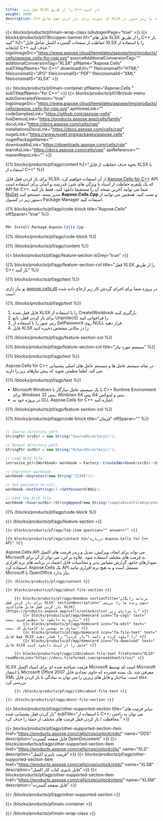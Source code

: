 ```yaml
---
title:  قفل سند XLSX را از طریق C++ باز کنید
weight: 3680
description: C++ کد نمونه برای باز کردن قفل فایل XLSX محافظت شده با رمز عبور در C++ Runtime Environment برای Windows 32 بیتی، Windows 64 بیتی و لینوکس 64 بیتی.
---
```

{{< blocks/products/pf/main-wrap-class isAutogenPage="true" >}}
{{< blocks/products/pf/i18n/upper-banner h1="فایل های XLSX را از طریق C++ باز کنید" h2="حفاظت از صفحات گسترده اکسل شامل فایل XLSX را با استفاده از کتابخانه C++ حذف کنید." logoImageSrc="https://www.aspose.cloud/templates/aspose/img/products/cells/aspose_cells-for-cpp.svg" sourceAdditionalConversionTag="" additionalConversionTag="XLSX" pfName="Aspose.Cells" subTitlepfName="for C++" downloadUrl="" fileiconsmall1="HTML" fileiconsmall2="JPG" fileiconsmall3="PDF" fileiconsmall4="XML" fileiconsmall5="XLSX" >}}

{{< blocks/products/pf/main-container pfName="Aspose.Cells " subTitlepfName="for C++" >}}
{{< blocks/products/pf/i18n/sub-menu autoGeneratedVersion="true" logoImageSrc="https://www.aspose.cloud/templates/aspose/img/products/cells/aspose_cells-for-cpp.svg" apiHomeLink="" codeSamplesLink="https://github.com/aspose-cells" liveDemosLink="https://products.aspose.app/cells/family" docsLink="https://docs.aspose.com/cells/cpp" installationsDocsLink="https://docs.aspose.com/cells/cpp" nugetLink="https://www.nuget.org/packages/aspose.cells" nugetPackageName="" downloadAsLink="https://downloads.aspose.com/cells/cpp" learnAsLink="https://docs.aspose.com/cells/cpp" apiReference="" mavenRepoLink="" >}}

{{% blocks/products/pf/agp/content h2="نحوه حذف حفاظت از فایل XLSX با استفاده از C++" %}}

 برای باز کردن قفل فایل XLSX، از آن استفاده خواهیم کرد
 [Aspose.Cells for C++](https://products.aspose.com/cells/cpp) 
 API که یک پلتفرم حفاظت از اسناد با ویژگی های غنی، قدرتمند و آسان برای استفاده است API for C++. شما می توانید آخرین نسخه آن را مستقیما دانلود کنید، فقط باز کنید
 [NuGet](https://www.nuget.org/packages/aspose.cells) 
 مدیر بسته، جستجو کنید
 **Aspose.Cells.Cpp** 
 و نصب کنید. همچنین می توانید از دستور زیر در کنسول Package Manager استفاده کنید.

{{% blocks/products/pf/agp/code-block title="Aspose.Cells" offSpacer="true" %}}

```cs

PM> Install-Package Aspose.Cells.Cpp

```

{{% /blocks/products/pf/agp/code-block %}}

{{% /blocks/products/pf/agp/content %}}

{{< blocks/products/pf/agp/feature-section isGrey="true" >}}

{{% blocks/products/pf/agp/feature-section-col title="قفل XLSX را از طریق C++ باز کنید" %}}

{{% blocks/products/pf/agp/text %}}

 تو نیاز داری
 [aspose.cells.dll](https://downloads.aspose.com/cells/cpp) 
 در پروژه شما برای اجرای گردش کار زیر ارجاع داده شده است.

{{% /blocks/products/pf/agp/text %}}

1.  فایل قفل شده XLSX را با استفاده از CreateIWorkbook بارگیری کنید.
1.  برای باز کردن قفل، تابع Unprotect() را فراخوانی کنید.
1.  رمز عبور را با استفاده از SetPassword روی NULL قرار دهید.
1.  فایل XLSX را در مکانی مشخص ذخیره کنید.

{{% /blocks/products/pf/agp/feature-section-col %}}

{{% blocks/products/pf/agp/feature-section-col title="سیستم مورد نیاز" %}}

{{% blocks/products/pf/agp/text %}}

 Aspose.Cells for C++ در تمام سیستم عامل ها و سیستم عامل های اصلی پشتیبانی می کند. لطفا مطمئن شوید که پیش نیازهای زیر را دارید.

{{% /blocks/products/pf/agp/text %}}

-  Microsoft Windows یا یک سیستم عامل سازگار با C++ Runtime Environment برای Windows 32 بیتی، Windows 64 بیتی و لینوکس 64 بیتی.
-  در پروژه خود به DLL Aspose.Cells for C++ اشاره کنید.

{{% /blocks/products/pf/agp/feature-section-col %}}

{{% blocks/products/pf/agp/code-block title="فرمان" offSpacer="" %}}

```cs

// Source directory path.
StringPtr srcDir = new String("SourceDirectory\\");

// Output directory path.
StringPtr outDir = new String("OutputDirectory\\");

// Load XLSX file
intrusive_ptr<IWorkbook> workbook = Factory::CreateIWorkbook(srcDir->StringAppend(new String("sampleExcelFileProtected.xlsx")));

// Unprotect workbook
workbook->Unprotect(new String("12345"));

// Set password to null
workbook->GetISettings()->SetPassword(NULL);

// Save the XLSX file
workbook->Save(outDir->StringAppend(new String("sampleExcelFileUnprotected_out.xlsx")));

```

{{% /blocks/products/pf/agp/code-block %}}

{{< /blocks/products/pf/agp/feature-section >}}

    {{< blocks/products/pf/agp/faq-item question="" answer="" >}}
 

<!-- aboutfile Starts -->

    {{% blocks/products/pf/agp/content h2="درباره Aspose.Cells for C++ API" %}}

 Aspose.Cells API می تواند برای ایجاد، ویرایش، تبدیل و رندر فرمت های اکسل Microsoft به فرمت های مختلف استفاده شود. علاوه بر این، می توان از آن برای نمودارهای جامع، گزارش مقیاس پذیر و محاسبات قابل اعتماد در برنامه های نرم افزاری استفاده کرد. Aspose.Cells یک API مستقل است و به هیچ نرم افزاری مانند Microsoft یا OpenOffice نیاز ندارد.



    {{% /blocks/products/pf/agp/content %}}

    {{< blocks/products/pf/agp/about-file-section >}}

        {{< blocks/products/pf/agp/demobox sectionTitle="برنامه رایگان برای باز کردن قفل XLSX" sectionDescription=" دموی زنده ما را بررسی کنید[باز کردن قفل فایل های XLSX](https://products.aspose.app/cells/unlock/xlsx) با مزایای زیر" >}}
            {{< blocks/products/pf/agp/democard icon="fa-cogs" text=" نیازی به دانلود یا تنظیم چیزی نیست" >}}
            {{< blocks/products/pf/agp/democard icon="fa-edit" text=" نیازی به نوشتن یا کامپایل کد نیست" >}}
            {{< blocks/products/pf/agp/democard icon="fa-file-text" text=" فقط فایل XLSX را آپلود کرده و دکمه \"باز کردن\" را فشار دهید" >}}
            {{< blocks/products/pf/agp/democard icon="fa-download" text=" فایل XLSX حاصل را از لینک دانلود کنید" >}}

        {{< blocks/products/pf/agp/i18n/about-file-text fileFormat="XLSX" readMoreLink="https://docs.fileformat.com/spreadsheet/xlsx/" >}}
XLSX فرمت شناخته شده ای برای اسناد اکسل Microsoft است که توسط Microsoft با انتشار Microsoft Office 2007 معرفی شد. یک بسته فشرده که حاوی تعدادی فایل XML است. ساختار و فایل های زیرین را می توان به سادگی با باز کردن فایل xlsx. بررسی کرد.

        {{< /blocks/products/pf/agp/i18n/about-file-text >}}

    {{< /blocks/products/pf/agp/about-file-section >}}

<!-- aboutfile Ends -->

{{< blocks/products/pf/agp/other-supported-section title="سایر فرمت های باز کردن قفل پشتیبانی شده" subTitle="با استفاده از C++، می توان به راحتی محافظت / باز کردن قفل فرمت های مختلف از جمله را حذف کرد." >}}

{{< blocks/products/pf/agp/other-supported-section-item href="https://products.aspose.com/cells/cpp/unlock/ods/" name="ODS" description="فایل صفحه گسترده OpenDocument" >}}
{{< blocks/products/pf/agp/other-supported-section-item href="https://products.aspose.com/cells/cpp/unlock/xls/" name="XLS" description="فرمت باینری اکسل" >}}
{{< blocks/products/pf/agp/other-supported-section-item href="https://products.aspose.com/cells/cpp/unlock/xlsb/" name="XLSB" description="فایل باینری کتاب کار اکسل" >}}
{{< blocks/products/pf/agp/other-supported-section-item href="https://products.aspose.com/cells/cpp/unlock/xlsm/" name="XLSM" description="فایل صفحه گسترده" >}}

{{< /blocks/products/pf/agp/other-supported-section >}}

{{< /blocks/products/pf/main-container >}}
    
{{< /blocks/products/pf/main-wrap-class >}}
